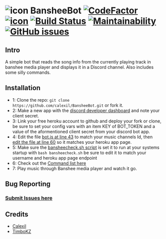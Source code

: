 # ![icon](https://u.teknik.io/znQBF.png) BansheeBot [![CodeFactor](https://www.codefactor.io/repository/github/calexil/bansheebot/badge)](https://www.codefactor.io/repository/github/calexil/bansheebot) [![icon](https://img.shields.io/badge/Heroku-Deployed-8460aa.svg)](https://bansheebot.herokuapp.com/) [![Build Status](https://travis-ci.org/calexil/BansheeBot.svg?branch=master)](https://travis-ci.org/calexil/BansheeBot) [![Maintainability](https://api.codeclimate.com/v1/badges/5cea1da12f8d344b472f/maintainability)](https://codeclimate.com/github/calexil/BansheeBot/maintainability) [![GitHub issues](https://img.shields.io/github/issues/calexil/BansheeBot.svg)](https://github.com/calexil/BansheeBot/issues)


## Intro
A simple bot that reads the song info from the currently playing track in banshee media player and displays it in a Discord channel. Also includes some silly commands.

## Installation

* 1: Clone the repo: `git clone https://github.com/calexil/BansheeBot.git` or fork it.
* 2: Make a new app with the [discord developer dashboard](https://discordapp.com/developers/applications/me) and note your client secret.
* 3: Link your free heroku account to github and deploy your fork or clone, be sure to set your config vars with an item KEY of BOT_TOKEN and a value of the aformentioned client secret from your discord bot app.
* 4: Edit the file [bot.js at line 43](https://github.com/calexil/BansheeBot/blob/master/bot.js#L43) to match your music channels Id, then [edit the file at line 60](https://github.com/calexil/BansheeBot/blob/master/bot.js#L60) so it matches your heroku app page.
* 5: Make sure the [bansheecheck.sh script](https://github.com/calexil/BansheeBot/blob/master/bansheecheck.sh) is set it to run at your systems startup with `bash bansheecheck.sh` be sure to edit it to match your username and heroku app page endpoint
* 6: Check out the [Command list here](https://github.com/calexil/BansheeBot/blob/master/Commands.md)
* 7: Play music through Banshee media player and watch it go. 

## Bug Reporting
### [Submit Issues here](https://github.com/calexil/BansheeBot/issues/new)

## Credits

* [Calexil](https://github.com/calexil)
* [TimboKZ](https://github.com/TimboKZ)

